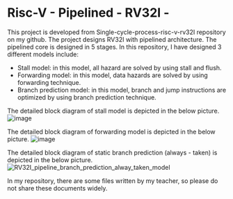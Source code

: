 # Risc-V - Pipelined - RV32I -
This project is developed from Single-cycle-process-risc-v-rv32I repository on my github.
The project designs RV32I with pipelined architecture.
The pipelined core is designed in 5 stages. 
In this repository, I have designed 3 different models include:
  - Stall model: in this model, all hazard are solved by using stall and flush.
  - Forwarding model: in this model, data hazards are solved by using forwarding technique.
  - Branch prediction model: in this model, branch and jump instructions are optimized by using branch prediction technique.
    
The detailed block diagram of stall model is depicted in the below picture.
![image](https://github.com/Stork1323/Risc-V-Pipelined-RV32I-/assets/136346435/7c76f64d-d2dd-4e3c-b103-23eec925b33e)

The detailed block diagram of forwarding model is depicted in the below picture.
![image](https://github.com/Stork1323/Risc-V-Pipelined-RV32I-/assets/136346435/1931168b-d377-4fd8-a6bb-ac441b7074ef)

The detailed block diagram of static branch prediction (always - taken) is depicted in the below picture.
![RV32I_pipeline_branch_prediction_alway_taken_model](https://github.com/Stork1323/Risc-V-Pipelined-RV32I-/assets/136346435/2bb46602-b980-4718-a413-66f96afaf6ca)


In my repository, there are some files written by my teacher, so please do not share these documents widely.
